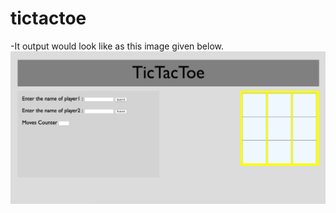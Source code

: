 # tictactoe
-It output would look like as this image given below.
![tictactoe imaage](images/image.png)